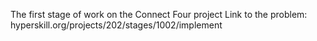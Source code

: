The first stage of work on the Connect Four project
Link to the problem: hyperskill.org/projects/202/stages/1002/implement

